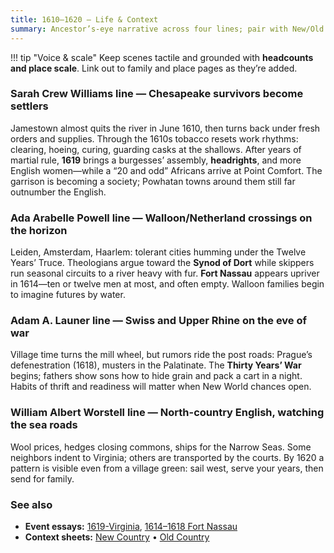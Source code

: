 ```yaml
---
title: 1610–1620 — Life & Context
summary: Ancestor’s-eye narrative across four lines; pair with New/Old Country fact sheets.
---
```


!!! tip "Voice & scale"
    Keep scenes tactile and grounded with **headcounts and place scale**. Link out to family and place pages as they’re added.

### Sarah Crew Williams line — Chesapeake survivors become settlers
Jamestown almost quits the river in June 1610, then turns back under fresh orders and supplies. Through the 1610s tobacco resets work rhythms: clearing, hoeing, curing, guarding casks at the shallows. After years of martial rule, **1619** brings a burgesses’ assembly, **headrights**, and more English women—while a “20 and odd” Africans arrive at Point Comfort. The garrison is becoming a society; Powhatan towns around them still far outnumber the English.

### Ada Arabelle Powell line — Walloon/Netherland crossings on the horizon
Leiden, Amsterdam, Haarlem: tolerant cities humming under the Twelve Years’ Truce. Theologians argue toward the **Synod of Dort** while skippers run seasonal circuits to a river heavy with fur. **Fort Nassau** appears upriver in 1614—ten or twelve men at most, and often empty. Walloon families begin to imagine futures by water.

### Adam A. Launer line — Swiss and Upper Rhine on the eve of war
Village time turns the mill wheel, but rumors ride the post roads: Prague’s defenestration (1618), musters in the Palatinate. The **Thirty Years’ War** begins; fathers show sons how to hide grain and pack a cart in a night. Habits of thrift and readiness will matter when New World chances open.

### William Albert Worstell line — North-country English, watching the sea roads
Wool prices, hedges closing commons, ships for the Narrow Seas. Some neighbors indent to Virginia; others are transported by the courts. By 1620 a pattern is visible even from a village green: sail west, serve your years, then send for family.

### See also
- **Event essays:** [1619-Virginia](./1619-Virginia.md), [1614–1618 Fort Nassau](./1614-1618-FortNassau.md)
- **Context sheets:** [New Country](./1610-1620-NewCountry.md) • [Old Country](./1610-1620-OldCountry.md)
